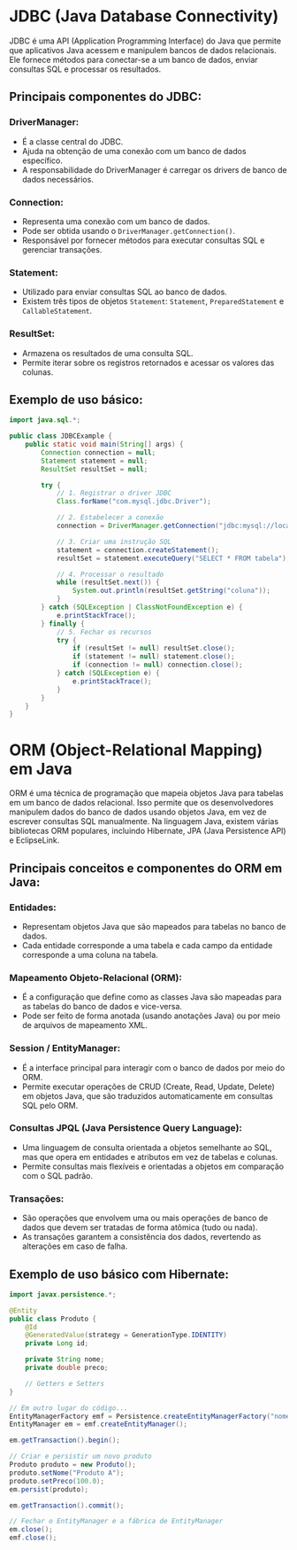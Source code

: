 # JDBC (Java Database Connectivity)

JDBC é uma API (Application Programming Interface) do Java que permite que aplicativos Java acessem e manipulem bancos de dados relacionais. Ele fornece métodos para conectar-se a um banco de dados, enviar consultas SQL e processar os resultados.

## Principais componentes do JDBC:

### DriverManager:

- É a classe central do JDBC.
- Ajuda na obtenção de uma conexão com um banco de dados específico.
- A responsabilidade do DriverManager é carregar os drivers de banco de dados necessários.

### Connection:

- Representa uma conexão com um banco de dados.
- Pode ser obtida usando o `DriverManager.getConnection()`.
- Responsável por fornecer métodos para executar consultas SQL e gerenciar transações.

### Statement:

- Utilizado para enviar consultas SQL ao banco de dados.
- Existem três tipos de objetos `Statement`: `Statement`, `PreparedStatement` e `CallableStatement`.

### ResultSet:

- Armazena os resultados de uma consulta SQL.
- Permite iterar sobre os registros retornados e acessar os valores das colunas.

## Exemplo de uso básico:

```java
import java.sql.*;

public class JDBCExample {
    public static void main(String[] args) {
        Connection connection = null;
        Statement statement = null;
        ResultSet resultSet = null;

        try {
            // 1. Registrar o driver JDBC
            Class.forName("com.mysql.jdbc.Driver");

            // 2. Estabelecer a conexão
            connection = DriverManager.getConnection("jdbc:mysql://localhost:3306/meubanco", "usuario", "senha");

            // 3. Criar uma instrução SQL
            statement = connection.createStatement();
            resultSet = statement.executeQuery("SELECT * FROM tabela");

            // 4. Processar o resultado
            while (resultSet.next()) {
                System.out.println(resultSet.getString("coluna"));
            }
        } catch (SQLException | ClassNotFoundException e) {
            e.printStackTrace();
        } finally {
            // 5. Fechar os recursos
            try {
                if (resultSet != null) resultSet.close();
                if (statement != null) statement.close();
                if (connection != null) connection.close();
            } catch (SQLException e) {
                e.printStackTrace();
            }
        }
    }
}
```

# ORM (Object-Relational Mapping) em Java

ORM é uma técnica de programação que mapeia objetos Java para tabelas em um banco de dados relacional. Isso permite que os desenvolvedores manipulem dados do banco de dados usando objetos Java, em vez de escrever consultas SQL manualmente. Na linguagem Java, existem várias bibliotecas ORM populares, incluindo Hibernate, JPA (Java Persistence API) e EclipseLink.

## Principais conceitos e componentes do ORM em Java:

### Entidades:

- Representam objetos Java que são mapeados para tabelas no banco de dados.
- Cada entidade corresponde a uma tabela e cada campo da entidade corresponde a uma coluna na tabela.

### Mapeamento Objeto-Relacional (ORM):

- É a configuração que define como as classes Java são mapeadas para as tabelas do banco de dados e vice-versa.
- Pode ser feito de forma anotada (usando anotações Java) ou por meio de arquivos de mapeamento XML.

### Session / EntityManager:

- É a interface principal para interagir com o banco de dados por meio do ORM.
- Permite executar operações de CRUD (Create, Read, Update, Delete) em objetos Java, que são traduzidos automaticamente em consultas SQL pelo ORM.

### Consultas JPQL (Java Persistence Query Language):

- Uma linguagem de consulta orientada a objetos semelhante ao SQL, mas que opera em entidades e atributos em vez de tabelas e colunas.
- Permite consultas mais flexíveis e orientadas a objetos em comparação com o SQL padrão.

### Transações:

- São operações que envolvem uma ou mais operações de banco de dados que devem ser tratadas de forma atômica (tudo ou nada).
- As transações garantem a consistência dos dados, revertendo as alterações em caso de falha.

## Exemplo de uso básico com Hibernate:

```java
import javax.persistence.*;

@Entity
public class Produto {
    @Id
    @GeneratedValue(strategy = GenerationType.IDENTITY)
    private Long id;

    private String nome;
    private double preco;

    // Getters e Setters
}

// Em outro lugar do código...
EntityManagerFactory emf = Persistence.createEntityManagerFactory("nome-da-unidade-de-persistencia");
EntityManager em = emf.createEntityManager();

em.getTransaction().begin();

// Criar e persistir um novo produto
Produto produto = new Produto();
produto.setNome("Produto A");
produto.setPreco(100.0);
em.persist(produto);

em.getTransaction().commit();

// Fechar o EntityManager e a fábrica de EntityManager
em.close();
emf.close();
```

